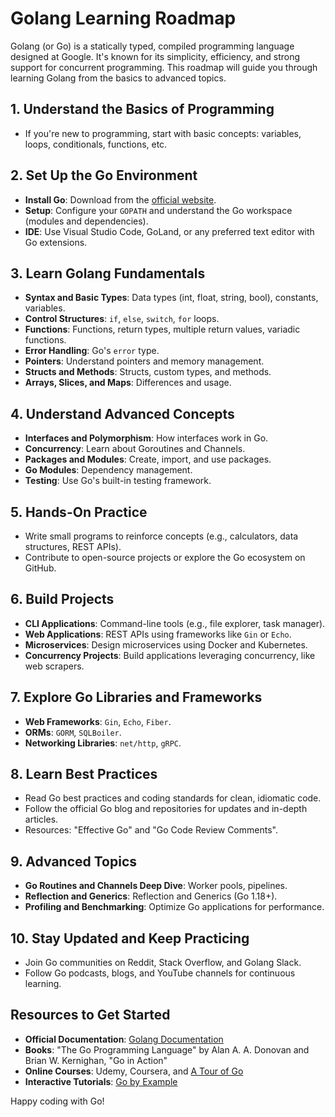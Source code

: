 # Golang Learning Roadmap

Golang (or Go) is a statically typed, compiled programming language designed at Google. It's known for its simplicity, efficiency, and strong support for concurrent programming. This roadmap will guide you through learning Golang from the basics to advanced topics.

## 1. Understand the Basics of Programming
- If you're new to programming, start with basic concepts: variables, loops, conditionals, functions, etc.

## 2. Set Up the Go Environment
- **Install Go**: Download from the [official website](https://golang.org/dl/).
- **Setup**: Configure your `GOPATH` and understand the Go workspace (modules and dependencies).
- **IDE**: Use Visual Studio Code, GoLand, or any preferred text editor with Go extensions.

## 3. Learn Golang Fundamentals
- **Syntax and Basic Types**: Data types (int, float, string, bool), constants, variables.
- **Control Structures**: `if`, `else`, `switch`, `for` loops.
- **Functions**: Functions, return types, multiple return values, variadic functions.
- **Error Handling**: Go's `error` type.
- **Pointers**: Understand pointers and memory management.
- **Structs and Methods**: Structs, custom types, and methods.
- **Arrays, Slices, and Maps**: Differences and usage.

## 4. Understand Advanced Concepts
- **Interfaces and Polymorphism**: How interfaces work in Go.
- **Concurrency**: Learn about Goroutines and Channels.
- **Packages and Modules**: Create, import, and use packages.
- **Go Modules**: Dependency management.
- **Testing**: Use Go's built-in testing framework.

## 5. Hands-On Practice
- Write small programs to reinforce concepts (e.g., calculators, data structures, REST APIs).
- Contribute to open-source projects or explore the Go ecosystem on GitHub.

## 6. Build Projects
- **CLI Applications**: Command-line tools (e.g., file explorer, task manager).
- **Web Applications**: REST APIs using frameworks like `Gin` or `Echo`.
- **Microservices**: Design microservices using Docker and Kubernetes.
- **Concurrency Projects**: Build applications leveraging concurrency, like web scrapers.

## 7. Explore Go Libraries and Frameworks
- **Web Frameworks**: `Gin`, `Echo`, `Fiber`.
- **ORMs**: `GORM`, `SQLBoiler`.
- **Networking Libraries**: `net/http`, `gRPC`.

## 8. Learn Best Practices
- Read Go best practices and coding standards for clean, idiomatic code.
- Follow the official Go blog and repositories for updates and in-depth articles.
- Resources: "Effective Go" and "Go Code Review Comments".

## 9. Advanced Topics
- **Go Routines and Channels Deep Dive**: Worker pools, pipelines.
- **Reflection and Generics**: Reflection and Generics (Go 1.18+).
- **Profiling and Benchmarking**: Optimize Go applications for performance.

## 10. Stay Updated and Keep Practicing
- Join Go communities on Reddit, Stack Overflow, and Golang Slack.
- Follow Go podcasts, blogs, and YouTube channels for continuous learning.

## Resources to Get Started
- **Official Documentation**: [Golang Documentation](https://golang.org/doc/)
- **Books**: "The Go Programming Language" by Alan A. A. Donovan and Brian W. Kernighan, "Go in Action"
- **Online Courses**: Udemy, Coursera, and [A Tour of Go](https://tour.golang.org/)
- **Interactive Tutorials**: [Go by Example](https://gobyexample.com/)

Happy coding with Go!
